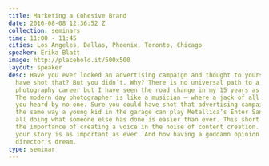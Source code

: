 ```yaml
---
title: Marketing a Cohesive Brand
date: 2016-08-08 12:36:52 Z
collection: seminars
time: 11:00 - 11:45
cities: Los Angeles, Dallas, Phoenix, Toronto, Chicago
speaker: Erika Blatt
image: http://placehold.it/500x500
layout: speaker
desc: Have you ever looked an advertising campaign and thought to yourself, I could
  have shot that? But you didn’t. Why? There is no universal path to a successful
  photography career but I have seen the road change in my 15 years as a working professional.
  The modern day photographer is like a musician — where a jack of all trades gets
  you heard by no-one. Sure you could have shot that advertising campaign technically,
  the same way a young kid in the garage can play Metallica’s Enter Sandman… after
  all doing what someone else has done is easier than ever. This short talk will explore
  the importance of creating a voice in the noise of content creation. How sharing
  your story is as important as ever. And how having a goddamn opinion is a creative
  director's dream.
type: seminar
---
```


